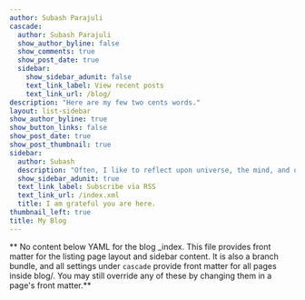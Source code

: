 ```yaml
---
author: Subash Parajuli
cascade:
  author: Subash Parajuli
  show_author_byline: false
  show_comments: true
  show_post_date: true
  sidebar:
    show_sidebar_adunit: false
    text_link_label: View recent posts
    text_link_url: /blog/
description: "Here are my few two cents words."
layout: list-sidebar
show_author_byline: true
show_button_links: false
show_post_date: true
show_post_thumbnail: true
sidebar:
  author: Subash
  description: "Often, I like to reflect upon universe, the mind, and question one's existence. I explore innovative ways to add value to human lives while staying at the edge of technology.<p>My interests extend into exploring <strong>non duality, oneness, consciousness</strong> and spirituality—merging ancient wisdom with modern tech insights.</p>"
  show_sidebar_adunit: true
  text_link_label: Subscribe via RSS
  text_link_url: /index.xml
  title: I am grateful you are here.
thumbnail_left: true
title: My Blog
---
```


** No content below YAML for the blog _index. This file provides front matter for the listing page layout and sidebar content. It is also a branch bundle, and all settings under `cascade` provide front matter for all pages inside blog/. You may still override any of these by changing them in a page's front matter.**
